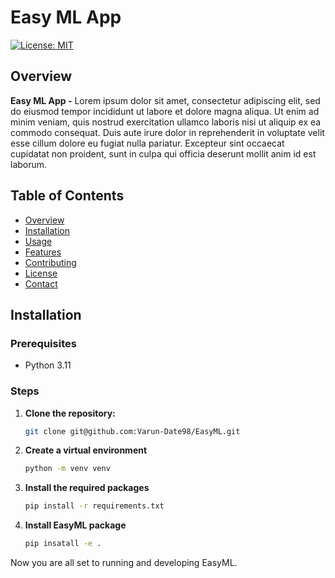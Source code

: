 # Easy ML App

[![License: MIT](https://img.shields.io/badge/License-MIT-yellow.svg)](LICENSE)

## Overview

**Easy ML App -** Lorem ipsum dolor sit amet, consectetur adipiscing elit, sed do eiusmod tempor incididunt ut labore et dolore magna aliqua. Ut enim ad minim veniam, quis nostrud exercitation ullamco laboris nisi ut aliquip ex ea commodo consequat. Duis aute irure dolor in reprehenderit in voluptate velit esse cillum dolore eu fugiat nulla pariatur. Excepteur sint occaecat cupidatat non proident, sunt in culpa qui officia deserunt mollit anim id est laborum.

## Table of Contents

- [Overview](#overview)
- [Installation](#installation)
- [Usage](#usage)
- [Features](#features)
- [Contributing](#contributing)
- [License](#license)
- [Contact](#contact)

## Installation

### Prerequisites

- Python 3.11

### Steps

1. **Clone the repository:**
   ```bash
   git clone git@github.com:Varun-Date98/EasyML.git

2. **Create a virtual environment**
   ```bash
   python -m venv venv
   
3. **Install the required packages**
   ```bash
   pip install -r requirements.txt

4. **Install EasyML package**
   ```bash
   pip insatall -e .

Now you are all set to running and developing EasyML.